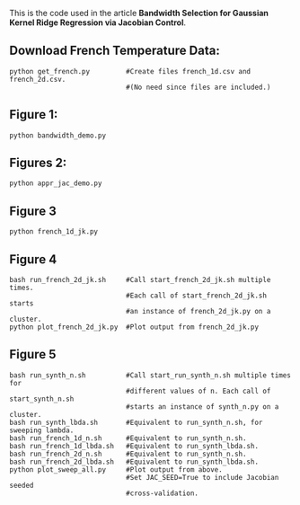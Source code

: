 This is the code used in the article **Bandwidth Selection for Gaussian Kernel Ridge Regression via Jacobian Control**.

## Download French Temperature Data:
```
python get_french.py         #Create files french_1d.csv and french_2d.csv.
                             #(No need since files are included.)
```

## Figure 1:
```
python bandwidth_demo.py 
```

## Figures 2:
```
python appr_jac_demo.py
```

## Figure 3
```
python french_1d_jk.py
```

## Figure 4
```
bash run_french_2d_jk.sh     #Call start_french_2d_jk.sh multiple times. 
                             #Each call of start_french_2d_jk.sh starts
                             #an instance of french_2d_jk.py on a cluster.
python plot_french_2d_jk.py  #Plot output from french_2d_jk.py
```

## Figure 5
```
bash run_synth_n.sh          #Call start_run_synth_n.sh multiple times for 
                             #different values of n. Each call of start_synth_n.sh 
                             #starts an instance of synth_n.py on a cluster.
bash run_synth_lbda.sh       #Equivalent to run_synth_n.sh, for sweeping lambda.
bash run_french_1d_n.sh      #Equivalent to run_synth_n.sh.
bash run_french_1d_lbda.sh   #Equivalent to run_synth_lbda.sh.
bash run_french_2d_n.sh      #Equivalent to run_synth_n.sh.
bash run_french_2d_lbda.sh   #Equivalent to run_synth_lbda.sh.
python plot_sweep_all.py     #Plot output from above.
                             #Set JAC_SEED=True to include Jacobian seeded 
                             #cross-validation.
```
